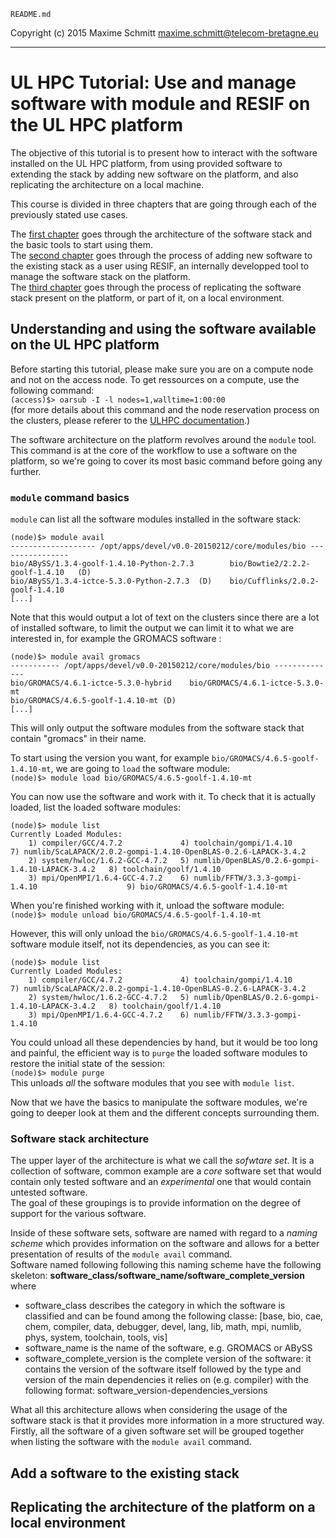 `README.md`

Copyright (c) 2015 Maxime Schmitt <maxime.schmitt@telecom-bretagne.eu>

-------------------

# UL HPC Tutorial: Use and manage software with module and RESIF on the UL HPC platform

The objective of this tutorial is to present how to interact with the software installed on the UL HPC platform, from using provided software to extending the stack by adding new software on the platform, and also replicating the architecture on a local machine.

This course is divided in three chapters that are going through each of the previously stated use cases.

The [first chapter](#understanding-and-using-the-software-available-on-the-ul-hpc-platform) goes through the architecture of the software stack and the basic tools to start using them.  
The [second chapter](#adding-a-software-to-the-existing-stack) goes through the process of adding new software to the existing stack as a user using RESIF, an internally developped tool to manage the software stack on the platform.  
The [third chapter](#replicating-the-architecture-of-the-platform-on-a-local-environment) goes through the process of replicating the software stack present on the platform, or part of it, on a local environment.

## Understanding and using the software available on the UL HPC platform

Before starting this tutorial, please make sure you are on a compute node and not on the access node. To get ressources on a compute, use the following command:  
`(access)$> oarsub -I -l nodes=1,walltime=1:00:00`  
(for more details about this command and the node reservation process on the clusters, please referer to the [ULHPC documentation](https://hpc.uni.lu/users/docs/oar.html).)

The software architecture on the platform revolves around the `module` tool. This command is at the core of the workflow to use a software on the platform, so we're going to cover its most basic command before going any further.

### `module` command basics

`module` can list all the software modules installed in the software stack:  

    (node)$> module avail
    ------------------- /opt/apps/devel/v0.0-20150212/core/modules/bio ----------------
    bio/ABySS/1.3.4-goolf-1.4.10-Python-2.7.3        bio/Bowtie2/2.2.2-goolf-1.4.10   (D)
    bio/ABySS/1.3.4-ictce-5.3.0-Python-2.7.3  (D)    bio/Cufflinks/2.0.2-goolf-1.4.10
    [...]
Note that this would output a lot of text on the clusters since there are a lot of installed software, to limit the output we can limit it to what we are interested in, for example the GROMACS software :
    
    (node)$> module avail gromacs
    ----------- /opt/apps/devel/v0.0-20150212/core/modules/bio --------------
    bio/GROMACS/4.6.1-ictce-5.3.0-hybrid    bio/GROMACS/4.6.1-ictce-5.3.0-mt
    bio/GROMACS/4.6.5-goolf-1.4.10-mt (D)
    [...]
This will only output the software modules from the software stack that contain "gromacs" in their name.

To start using the version you want, for example `bio/GROMACS/4.6.5-goolf-1.4.10-mt`, we are going to `load` the software module:  
`(node)$> module load bio/GROMACS/4.6.5-goolf-1.4.10-mt`

You can now use the software and work with it. To check that it is actually loaded, list the loaded software modules:

    (node)$> module list
    Currently Loaded Modules:
        1) compiler/GCC/4.7.2             4) toolchain/gompi/1.4.10                            7) numlib/ScaLAPACK/2.0.2-gompi-1.4.10-OpenBLAS-0.2.6-LAPACK-3.4.2
        2) system/hwloc/1.6.2-GCC-4.7.2   5) numlib/OpenBLAS/0.2.6-gompi-1.4.10-LAPACK-3.4.2   8) toolchain/goolf/1.4.10
        3) mpi/OpenMPI/1.6.4-GCC-4.7.2    6) numlib/FFTW/3.3.3-gompi-1.4.10                    9) bio/GROMACS/4.6.5-goolf-1.4.10-mt

When you're finished working with it, unload the software module:  
`(node)$> module unload bio/GROMACS/4.6.5-goolf-1.4.10-mt`

However, this will only unload the `bio/GROMACS/4.6.5-goolf-1.4.10-mt` software module itself, not its dependencies, as you can see it:

    (node)$> module list
    Currently Loaded Modules:
        1) compiler/GCC/4.7.2             4) toolchain/gompi/1.4.10                            7) numlib/ScaLAPACK/2.0.2-gompi-1.4.10-OpenBLAS-0.2.6-LAPACK-3.4.2
        2) system/hwloc/1.6.2-GCC-4.7.2   5) numlib/OpenBLAS/0.2.6-gompi-1.4.10-LAPACK-3.4.2   8) toolchain/goolf/1.4.10
        3) mpi/OpenMPI/1.6.4-GCC-4.7.2    6) numlib/FFTW/3.3.3-gompi-1.4.10
You could unload all these dependencies by hand, but it would be too long and painful, the efficient way is to `purge` the loaded software modules to restore the initial state of the session:  
`(node)$> module purge`  
This unloads *all* the software modules that you see with `module list`.

Now that we have the basics to manipulate the software modules, we're going to deeper look at them and the different concepts surrounding them.

### Software stack architecture

The upper layer of the architecture is what we call the *sofwtare set*. It is a collection of software, common example are a _core_ software set that would contain only tested software and an _experimental_ one that would contain untested software.  
The goal of these groupings is to provide information on the degree of support for the various software.

Inside of these software sets, software are named with regard to a *naming scheme* which provides information on the software and allows for a better presentation of results of the `module avail` command.  
Software named following following this naming scheme have the following skeleton: **software_class/software_name/software_complete_version** where  
- software_class describes the category in which the software is classified and can be found among the following classe: [base, bio, cae, chem, compiler, data, debugger, devel, lang, lib, math, mpi, numlib, phys, system, toolchain, tools, vis]
- software_name is the name of the software, e.g. GROMACS or ABySS
- software_complete_version is the complete version of the software: it contains the version of the software itself followed by the type and version of the main dependencies it relies on (e.g. compiler) with the following format: software_version-dependencies_versions

What all this architecture allows when considering the usage of the software stack is that it provides more information in a more structured way.  
Firstly, all the software of a given software set will be grouped together when listing the software with the `module avail` command.

## Add a software to the existing stack

## Replicating the architecture of the platform on a local environment